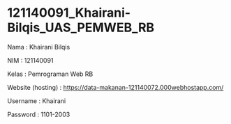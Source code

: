 # 121140091_Khairani-Bilqis_UAS_PEMWEB_RB
Nama  : Khairani Bilqis

NIM   : 121140091

Kelas : Pemrograman Web RB

Website (hosting) : https://data-makanan-121140072.000webhostapp.com/

Username : Khairani

Password : 1101-2003
